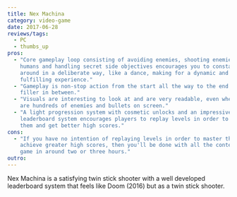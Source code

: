 ```yaml
---
title: Nex Machina
category: video-game
date: 2017-06-28
reviews/tags:
  - PC
  - thumbs_up
pros:
  - "Core gameplay loop consisting of avoiding enemies, shooting enemies, saving
    humans and handling secret side objectives encourages you to constantly move
    around in a deliberate way, like a dance, making for a dynamic and
    fulfilling experience."
  - "Gameplay is non-stop action from the start all the way to the end with no
    filler in between."
  - "Visuals are interesting to look at and are very readable, even when there
    are hundreds of enemies and bullets on screen."
  - "A light progression system with cosmetic unlocks and an impressive
    leaderboard system encourages players to replay levels in order to master
    them and get better high scores."
cons:
  - "If you have no intention of replaying levels in order to master them and
    achieve greater high scores, then you'll be done with all the content in the
    game in around two or three hours."
outro:
---
```


Nex Machina is a satisfying twin stick shooter with a well developed leaderboard
system that feels like Doom (2016) but as a twin stick shooter.
